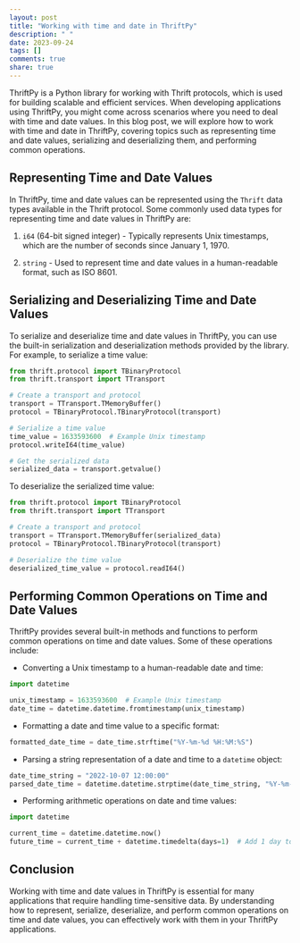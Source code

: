 ```yaml
---
layout: post
title: "Working with time and date in ThriftPy"
description: " "
date: 2023-09-24
tags: []
comments: true
share: true
---
```


ThriftPy is a Python library for working with Thrift protocols, which is used for building scalable and efficient services. When developing applications using ThriftPy, you might come across scenarios where you need to deal with time and date values. In this blog post, we will explore how to work with time and date in ThriftPy, covering topics such as representing time and date values, serializing and deserializing them, and performing common operations.

## Representing Time and Date Values

In ThriftPy, time and date values can be represented using the `Thrift` data types available in the Thrift protocol. Some commonly used data types for representing time and date values in ThriftPy are:

1. `i64` (64-bit signed integer) - Typically represents Unix timestamps, which are the number of seconds since January 1, 1970.

2. `string` - Used to represent time and date values in a human-readable format, such as ISO 8601.

## Serializing and Deserializing Time and Date Values

To serialize and deserialize time and date values in ThriftPy, you can use the built-in serialization and deserialization methods provided by the library. For example, to serialize a time value:

```python
from thrift.protocol import TBinaryProtocol
from thrift.transport import TTransport

# Create a transport and protocol
transport = TTransport.TMemoryBuffer()
protocol = TBinaryProtocol.TBinaryProtocol(transport)

# Serialize a time value
time_value = 1633593600  # Example Unix timestamp
protocol.writeI64(time_value)

# Get the serialized data
serialized_data = transport.getvalue()
```

To deserialize the serialized time value:

```python
from thrift.protocol import TBinaryProtocol
from thrift.transport import TTransport

# Create a transport and protocol
transport = TTransport.TMemoryBuffer(serialized_data)
protocol = TBinaryProtocol.TBinaryProtocol(transport)

# Deserialize the time value
deserialized_time_value = protocol.readI64()
```

## Performing Common Operations on Time and Date Values

ThriftPy provides several built-in methods and functions to perform common operations on time and date values. Some of these operations include:

- Converting a Unix timestamp to a human-readable date and time:

```python
import datetime

unix_timestamp = 1633593600  # Example Unix timestamp
date_time = datetime.datetime.fromtimestamp(unix_timestamp)
```

- Formatting a date and time value to a specific format:

```python
formatted_date_time = date_time.strftime("%Y-%m-%d %H:%M:%S")
```

- Parsing a string representation of a date and time to a `datetime` object:

```python
date_time_string = "2022-10-07 12:00:00"
parsed_date_time = datetime.datetime.strptime(date_time_string, "%Y-%m-%d %H:%M:%S")
```

- Performing arithmetic operations on date and time values:

```python
import datetime

current_time = datetime.datetime.now()
future_time = current_time + datetime.timedelta(days=1)  # Add 1 day to current time
```

## Conclusion

Working with time and date values in ThriftPy is essential for many applications that require handling time-sensitive data. By understanding how to represent, serialize, deserialize, and perform common operations on time and date values, you can effectively work with them in your ThriftPy applications.